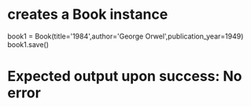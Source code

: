 # creates a Book instance

book1 = Book(title='1984',author='George Orwel',publication_year=1949)
book1.save()

# Expected output upon success: No error